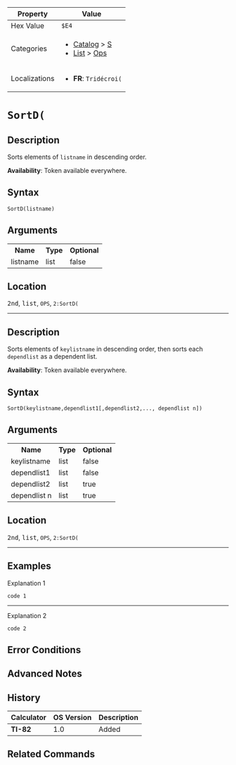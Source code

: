 | Property      | Value |
|---------------|-------|
| Hex Value     | `$E4`|
| Categories    | <ul><li>[Catalog](../categories/Catalog.md) > [S](../categories/Catalog.md#S)</li><li>[List](../categories/List.md) > [Ops](../categories/List.md#Ops)</li></ul> |
| Localizations | <ul><li><b>FR</b>: `Tridécroi(`</li></ul> |

# `SortD(`

## Description
Sorts elements of `listname` in descending order.


<b>Availability</b>: Token available everywhere.

## Syntax
`SortD(listname)`

## Arguments
<table>
<tr><th>Name</th><th>Type</th><th>Optional</th></tr>

<tr><td>listname</td><td>list</td><td>false</td></tr>

</table>

## Location
<kbd>2nd</kbd>, <kbd>list</kbd>, `OPS`, `2:SortD(`
<hr>

## Description
Sorts elements of `keylistname` in descending order, then sorts each `dependlist` as a dependent list.


<b>Availability</b>: Token available everywhere.

## Syntax
`SortD(keylistname,dependlist1[,dependlist2,..., dependlist n])`

## Arguments
<table>
<tr><th>Name</th><th>Type</th><th>Optional</th></tr>

<tr><td>keylistname</td><td>list</td><td>false</td></tr>

<tr><td>dependlist1</td><td>list</td><td>false</td></tr>

<tr><td>dependlist2</td><td>list</td><td>true</td></tr>

<tr><td>dependlist n</td><td>list</td><td>true</td></tr>

</table>

## Location
<kbd>2nd</kbd>, <kbd>list</kbd>, `OPS`, `2:SortD(`
<hr>

## Examples

Explanation 1
```ti-basic
code 1
```
---
Explanation 2
```ti-basic
code 2
```

## Error Conditions


## Advanced Notes


## History
| Calculator | OS Version | Description |
|------------|------------|-------------|
| <b>TI-82</b> | 1.0 | Added

## Related Commands

    